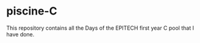 # piscine-C

This repository contains all the Days of the EPITECH first year C pool that I have done.
